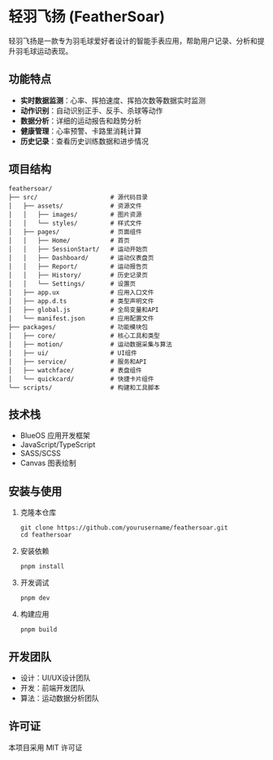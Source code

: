 # 轻羽飞扬 (FeatherSoar)

轻羽飞扬是一款专为羽毛球爱好者设计的智能手表应用，帮助用户记录、分析和提升羽毛球运动表现。

## 功能特点

- **实时数据监测**：心率、挥拍速度、挥拍次数等数据实时监测
- **动作识别**：自动识别正手、反手、杀球等动作
- **数据分析**：详细的运动报告和趋势分析
- **健康管理**：心率预警、卡路里消耗计算
- **历史记录**：查看历史训练数据和进步情况

## 项目结构

```
feathersoar/
├── src/                    # 源代码目录
│   ├── assets/             # 资源文件
│   │   ├── images/         # 图片资源
│   │   └── styles/         # 样式文件
│   ├── pages/              # 页面组件
│   │   ├── Home/           # 首页
│   │   ├── SessionStart/   # 运动开始页
│   │   ├── Dashboard/      # 运动仪表盘页
│   │   ├── Report/         # 运动报告页
│   │   ├── History/        # 历史记录页
│   │   └── Settings/       # 设置页
│   ├── app.ux              # 应用入口文件
│   ├── app.d.ts            # 类型声明文件
│   ├── global.js           # 全局变量和API
│   └── manifest.json       # 应用配置文件
├── packages/               # 功能模块包
│   ├── core/               # 核心工具和类型
│   ├── motion/             # 运动数据采集与算法
│   ├── ui/                 # UI组件
│   ├── service/            # 服务和API
│   ├── watchface/          # 表盘组件
│   └── quickcard/          # 快捷卡片组件
└── scripts/                # 构建和工具脚本
```

## 技术栈

- BlueOS 应用开发框架
- JavaScript/TypeScript
- SASS/SCSS
- Canvas 图表绘制

## 安装与使用

1. 克隆本仓库
   ```
   git clone https://github.com/yourusername/feathersoar.git
   cd feathersoar
   ```

2. 安装依赖
   ```
   pnpm install
   ```

3. 开发调试
   ```
   pnpm dev
   ```

4. 构建应用
   ```
   pnpm build
   ```

## 开发团队

- 设计：UI/UX设计团队
- 开发：前端开发团队
- 算法：运动数据分析团队

## 许可证

本项目采用 MIT 许可证
